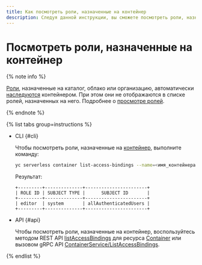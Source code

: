 ```yaml
---
title: Как посмотреть роли, назначенные на контейнер
description: Следуя данной инструкции, вы сможете посмотреть роли, назначенные на контейнер.
---
```


# Посмотреть роли, назначенные на контейнер

{% note info %}

[Роли](../security/index.md#roles-list), назначенные на каталог, облако или организацию, автоматически [наследуются](../../iam/concepts/access-control/index.md#inheritance) контейнером. При этом они не отображаются в списке ролей, назначенных на него. Подробнее о [просмотре ролей](../../iam/operations/roles/get-assigned-roles.md).

{% endnote %}

{% list tabs group=instructions %}

- CLI {#cli}

    Чтобы посмотреть роли, назначенные на [контейнер](../concepts/container.md), выполните команду:

    ```bash
    yc serverless container list-access-bindings --name=<имя_контейнера>
    ```

    Результат:

    ```text
    +---------+--------------+-----------------------+
    | ROLE ID | SUBJECT TYPE |      SUBJECT ID       |
    +---------+--------------+-----------------------+
    | editor  | system       | allAuthenticatedUsers |
    +---------+--------------+-----------------------+
    ```

- API {#api}

  Чтобы посмотреть роли, назначенные на контейнер, воспользуйтесь методом REST API [listAccessBindings](../containers/api-ref/Container/listAccessBindings.md) для ресурса [Container](../containers/api-ref/Container/index.md) или вызовом gRPC API [ContainerService/ListAccessBindings](../containers/api-ref/grpc/container_service.md#ListAccessBindings).

{% endlist %}
